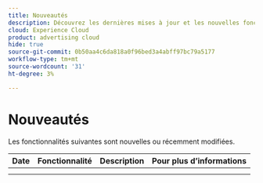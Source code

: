 ```yaml
---
title: Nouveautés
description: Découvrez les dernières mises à jour et les nouvelles fonctionnalités de Advertising Search, Social et Commerce.
cloud: Experience Cloud
product: advertising cloud
hide: true
source-git-commit: 0b50aa4c6da818a0f96bed3a4abff97bc79a5177
workflow-type: tm+mt
source-wordcount: '31'
ht-degree: 3%

---
```


# Nouveautés

<!-- index: no -->

Les fonctionnalités suivantes sont nouvelles ou récemment modifiées.

| Date | Fonctionnalité | Description | Pour plus d’informations |
| ---- | ------- | ----------- | -------------------- |
|  |  |  |  |
|  |  |  |  |
